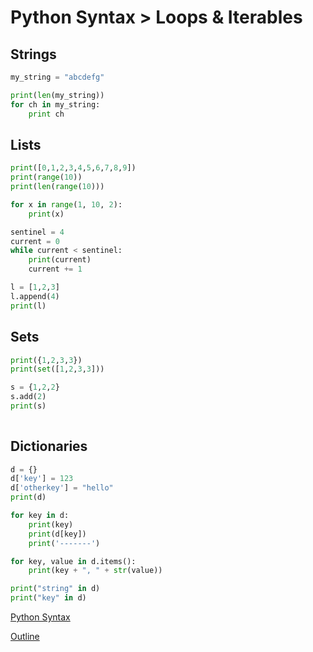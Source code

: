 Python Syntax > Loops & Iterables
====================================

Strings
--------

```python
my_string = "abcdefg"

print(len(my_string))
for ch in my_string:
    print ch
```

Lists
--------

```python
print([0,1,2,3,4,5,6,7,8,9])
print(range(10))
print(len(range(10)))

for x in range(1, 10, 2):
    print(x)

sentinel = 4
current = 0
while current < sentinel:
    print(current)
    current += 1

l = [1,2,3]
l.append(4)
print(l)
```

Sets
--------

```python
print({1,2,3,3})
print(set([1,2,3,3]))

s = {1,2,2}
s.add(2)
print(s)
    
```

Dictionaries
------------
```python
d = {}
d['key'] = 123
d['otherkey'] = "hello"
print(d)

for key in d:
    print(key)
    print(d[key])
    print('-------')

for key, value in d.items():
    print(key + ", " + str(value))

print("string" in d)
print("key" in d)

```

[Python Syntax](readme.md)

[Outline](../outline.md)

